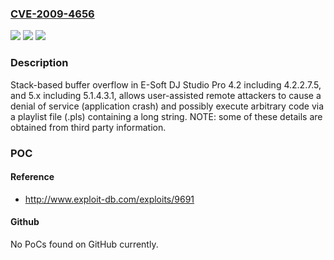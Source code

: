 ### [CVE-2009-4656](https://cve.mitre.org/cgi-bin/cvename.cgi?name=CVE-2009-4656)
![](https://img.shields.io/static/v1?label=Product&message=n%2Fa&color=blue)
![](https://img.shields.io/static/v1?label=Version&message=n%2Fa&color=blue)
![](https://img.shields.io/static/v1?label=Vulnerability&message=n%2Fa&color=brighgreen)

### Description

Stack-based buffer overflow in E-Soft DJ Studio Pro 4.2 including 4.2.2.7.5, and 5.x including 5.1.4.3.1, allows user-assisted remote attackers to cause a denial of service (application crash) and possibly execute arbitrary code via a playlist file (.pls) containing a long string.  NOTE: some of these details are obtained from third party information.

### POC

#### Reference
- http://www.exploit-db.com/exploits/9691

#### Github
No PoCs found on GitHub currently.

